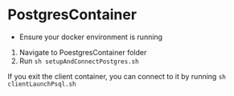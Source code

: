 # PostgresContainer

- Ensure your docker environment is running

1) Navigate to PoestgresContainer folder
2) Run `sh setupAndConnectPostgres.sh`

If you exit the client container, you can connect to it by running `sh clientLaunchPsql.sh`
